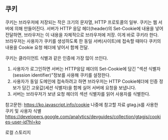 ## 쿠키

쿠키는 브라우저에 저장되는 작은 크기의 문자열, HTTP 프로토콜의 일부.
쿠키는 웹 서버에 의해 만들어진다. 
서버가 HTTP 응답 헤더(header)의 Set-Cookie에 내용을 넣어 전달하면, 
브라우저는 이 내용을 자체적으로 브라우저에 저장. 이게 바로 쿠키라 한다. 
브라우저는 사용자가 쿠키를 생성하도록 한 동일 서버(사이트)에 접속할 때마다 
쿠키의 내용을 Cookie 요청 헤더에 넣어서 함께 전달.

쿠키는 클라이언트 식별과 같은 인증에 가장 많이 쓰인다.
1. 사용자가 로그인하면 서버는 HTTP응답 헤더의 Set-Cookie에 담긴 "섹션 식별자(session identifier)"정보를 사용해 쿠키를 설정한다.
2. 사용자가 동일 도메인에 접속하려고 하면 브라우저는 HTTP Cookie헤더에 인증 정보가 담긴 고윳값(세션 식별자)을 함께 실어 서버에 요청을 보냅니다.
3. 서버는 브라우저가 보낸 요청 헤더의 섹션 식별자를 읽어 사용자를 식별한다.




참고문헌:
https://ko.javascript.info/cookie
나중에 참고할 자료 
gtag.js를 사용한 쿠키 및 사용자 식별
https://developers.google.com/analytics/devguides/collection/gtagjs/cookies-user-id?hl=ko



로컬 스토리지 

